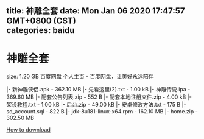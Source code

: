 
title: 神雕全套
date: Mon Jan 06 2020 17:47:57 GMT+0800 (CST)    
categories: baidu
---

# 神雕全套
size: 1.20 GB
 百度网盘 个人主页 - 百度网盘，让美好永远陪伴
 
|- 新神雕侠侣.apk - 362.10 MB
|- 先看这里(2).txt - 1.00 kB
|- 神雕传说.ipa - 369.60 MB
|- 配套公告列表.zip - 552 B
|- 配套本地注册文件.zip - 4.00 kB
|- 架设教程.txt - 1.00 kB
|- 后台.zip - 49.00 kB
|- 安卓修改方法.txt - 175 B
|- sd_account.sql - 822 B
|- jdk-8u181-linux-x64.rpm - 162.10 MB
|- home.zip - 302.50 MB

[How to download](https://bpcam.bemobtrk.com/go/2ceec3aa-1ca2-46d6-b9ff-aaa5c184517c?jno=3890)
